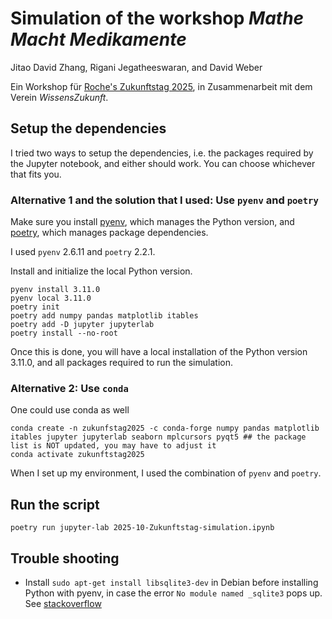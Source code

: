 Simulation of the workshop *Mathe Macht Medikamente*
===
Jitao David Zhang, Rigani Jegatheeswaran, and David Weber

Ein Workshop für [Roche's Zukunftstag 2025](https://www.roche-registration.ch/zukunftstag-2025), in Zusammenarbeit mit dem Verein *WissensZukunft*.

## Setup the dependencies

I tried two ways to setup the dependencies, i.e. the packages required by the Jupyter notebook, and either should work. You can choose whichever that fits you.

### Alternative 1 and the solution that I used: Use `pyenv` and `poetry`

Make sure you install [pyenv](https://github.com/pyenv/pyenv), which manages the Python version, and [poetry](https://python-poetry.org/docs/basic-usage/), which manages package dependencies.

I used `pyenv` 2.6.11 and `poetry` 2.2.1.

Install and initialize the local Python version.

```
pyenv install 3.11.0
pyenv local 3.11.0
poetry init
poetry add numpy pandas matplotlib itables
poetry add -D jupyter jupyterlab
poetry install --no-root
```

Once this is done, you will have a local installation of the Python version 3.11.0, and all packages required to run the simulation.

### Alternative 2: Use `conda`

One could use conda as well

```
conda create -n zukunfstag2025 -c conda-forge numpy pandas matplotlib itables jupyter jupyterlab seaborn mplcursors pyqt5 ## the package list is NOT updated, you may have to adjust it
conda activate zukunftstag2025
```

When I set up my environment, I used the combination of `pyenv` and `poetry`.

## Run the script

```
poetry run jupyter-lab 2025-10-Zukunftstag-simulation.ipynb
```

## Trouble shooting

* Install `sudo apt-get install libsqlite3-dev` in Debian before installing Python with pyenv, in case the error `No module named _sqlite3` pops up. See [stackoverflow](https://stackoverflow.com/questions/1210664/no-module-named-sqlite3)
